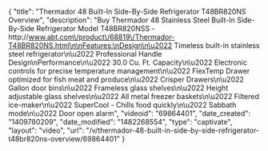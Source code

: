 {
    "title": "Thermador 48 Built-In Side-By-Side Refrigerator T48BR820NS Overview",
    "description": "Buy Thermador 48 Stainless Steel Built-In Side-By-Side Refrigerator Model T48BR820NSS - http:\/\/www.abt.com\/product\/68819\/Thermador-T48BR820NS.html\n\nFeatures:\nDesign\n\u2022 Timeless built-in stainless steel refrigerator\n\u2022 Professional Handle Design\nPerformance\n\u2022 30.0 Cu. Ft. Capacity\n\u2022 Electronic controls for precise temperature management\n\u2022 FlexTemp Drawer optimized for fish meat and produce\n\u2022 Crisper Drawers\n\u2022 Gallon door bins\n\u2022 Frameless glass shelves\n\u2022 Height adjustable glass shelves\n\u2022 All metal freezer baskets\n\u2022 Filtered ice-maker\n\u2022 SuperCool - Chills food quickly\n\u2022 Sabbath mode\n\u2022 Door open alarm",
    "videoid": "69864401",
    "date_created": "1409780209",
    "date_modified": "1482268554",
    "type": "captivate",
    "layout": "video",
    "url": "\/v\/thermador-48-built-in-side-by-side-refrigerator-t48br820ns-overview\/69864401"
}